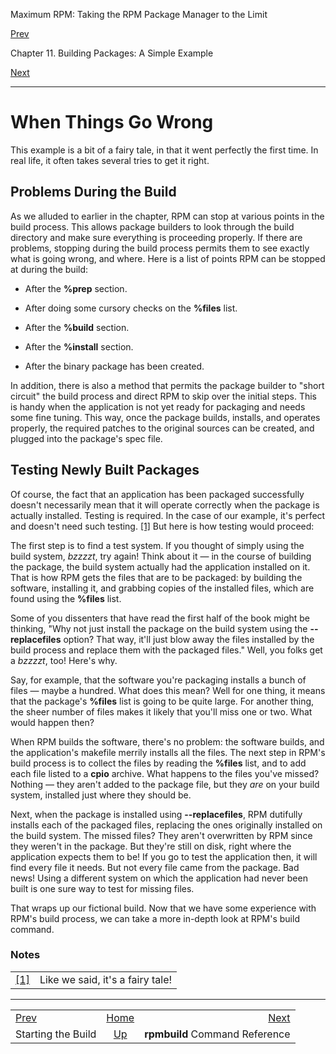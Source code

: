 <div class="NAVHEADER">

Maximum RPM: Taking the RPM Package Manager to the Limit

</div>

[Prev](s1-rpm-build-starting-build.md)

Chapter 11. Building Packages: A Simple Example

[Next](ch-rpm-b-command.md)

-----

<div class="sect1">

# <span id="s1-rpm-build-when-things-go-wrong">When Things Go Wrong</span>

This example is a bit of a fairy tale, in that it went perfectly the
first time. In real life, it often takes several tries to get it right.

<div class="sect2">

## <span id="s2-rpm-build-problems-during-build">Problems During the Build</span>

As we alluded to earlier in the chapter, RPM can stop at various points
in the build process. This allows package builders to look through the
build directory and make sure everything is proceeding properly. If
there are problems, stopping during the build process permits them to
see exactly what is going wrong, and where. Here is a list of points RPM
can be stopped at during the build:

  - After the **%prep** section.

  - After doing some cursory checks on the **%files** list.

  - After the **%build** section.

  - After the **%install** section.

  - After the binary package has been created.

In addition, there is also a method that permits the package builder to
"short circuit" the build process and direct RPM to skip over the
initial steps. This is handy when the application is not yet ready for
packaging and needs some fine tuning. This way, once the package builds,
installs, and operates properly, the required patches to the original
sources can be created, and plugged into the package's spec file.

</div>

<div class="sect2">

## <span id="s2-rpm-build-testing-packages">Testing Newly Built Packages</span>

Of course, the fact that an application has been packaged successfully
doesn't necessarily mean that it will operate correctly when the package
is actually installed. Testing is required. In the case of our example,
it's perfect and doesn't need such testing.
[<span class="footnote">\[1\]</span>](#FTN.AEN5947) But here is how
testing would proceed:

The first step is to find a test system. If you thought of simply using
the build system, *bzzzzt*, try again\! Think about it — in the course
of building the package, the build system actually had the application
installed on it. That is how RPM gets the files that are to be packaged:
by building the software, installing it, and grabbing copies of the
installed files, which are found using the **%files** list.

Some of you dissenters that have read the first half of the book might
be thinking, "Why not just install the package on the build system using
the **--replacefiles** option? That way, it'll just blow away the files
installed by the build process and replace them with the packaged
files." Well, you folks get a *bzzzzt*, too\! Here's why.

Say, for example, that the software you're packaging installs a bunch of
files — maybe a hundred. What does this mean? Well for one thing, it
means that the package's **%files** list is going to be quite large. For
another thing, the sheer number of files makes it likely that you'll
miss one or two. What would happen then?

When RPM builds the software, there's no problem: the software builds,
and the application's makefile merrily installs all the files. The next
step in RPM's build process is to collect the files by reading the
**%files** list, and to add each file listed to a **cpio** archive. What
happens to the files you've missed? Nothing — they aren't added to the
package file, but they *are* on your build system, installed just where
they should be.

Next, when the package is installed using **--replacefiles**, RPM
dutifully installs each of the packaged files, replacing the ones
originally installed on the build system. The missed files? They aren't
overwritten by RPM since they weren't in the package. But they're still
on disk, right where the application expects them to be\! If you go to
test the application then, it will find every file it needs. But not
every file came from the package. Bad news\! Using a different system on
which the application had never been built is one sure way to test for
missing files.

That wraps up our fictional build. Now that we have some experience with
RPM's build process, we can take a more in-depth look at RPM's build
command.

</div>

</div>

### Notes

|                                                                                       |                                   |
| ------------------------------------------------------------------------------------- | --------------------------------- |
| [<span class="footnote">\[1\]</span>](s1-rpm-build-when-things-go-wrong.md#AEN5947) | Like we said, it's a fairy tale\! |

<div class="NAVFOOTER">

-----

|                                          |                         |                                |
| :--------------------------------------- | :---------------------: | -----------------------------: |
| [Prev](s1-rpm-build-starting-build.md) |   [Home](index.md)    |  [Next](ch-rpm-b-command.md) |
| Starting the Build                       | [Up](ch-rpm-build.md) | **rpmbuild** Command Reference |

</div>
